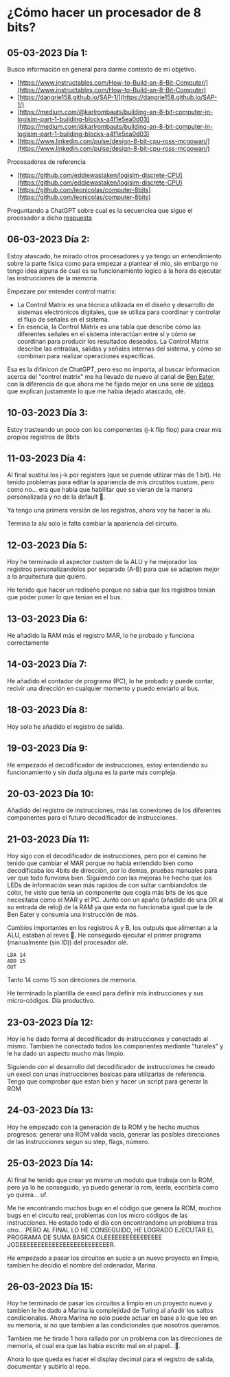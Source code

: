 # ¿Cómo hacer un procesador de 8 bits?

## 05-03-2023 Día 1:

Busco información en general para darme contexto de mi objetivo.

* [https://www.instructables.com/How-to-Build-an-8-Bit-Computer/](https://www.instructables.com/How-to-Build-an-8-Bit-Computer)
* [https://dangrie158.github.io/SAP-1/](https://dangrie158.github.io/SAP-1/)
* [https://medium.com/@karlrombauts/building-an-8-bit-computer-in-logisim-part-1-building-blocks-a4f1e5ea0d03](https://medium.com/@karlrombauts/building-an-8-bit-computer-in-logisim-part-1-building-blocks-a4f1e5ea0d03)
* [https://www.linkedin.com/pulse/design-8-bit-cpu-ross-mcgowan/](https://www.linkedin.com/pulse/design-8-bit-cpu-ross-mcgowan/)

Procesadores de referencia

* [https://github.com/eddiewastaken/logisim-discrete-CPU](https://github.com/eddiewastaken/logisim-discrete-CPU)
* [https://github.com/leonicolas/computer-8bits](https://github.com/leonicolas/computer-8bits)

Preguntando a ChatGPT sobre cual es la secuenciea que sigue el procesador a dicho [respuesta](examples/cycle.md)

## 06-03-2023 Día 2:

Estoy atascado, he mirado otros procesadores y ya tengo un entendimiento sobre la parte fisica como para empezar a plantear el mio, sin embargo no tengo idea alguna de cual es su funcíonamiento logico a la hora de ejecutar las instrucciones de la memoria.

Empezare por entender control matrix:

* La Control Matrix es una técnica utilizada en el diseño y desarrollo de sistemas electrónicos digitales, que se utiliza para coordinar y controlar el flujo de señales en el sistema.
* En esencia, la Control Matrix es una tabla que describe cómo las diferentes señales en el sistema interactúan entre sí y cómo se coordinan para producir los resultados deseados. La Control Matrix describe las entradas, salidas y señales internas del sistema, y cómo se combinan para realizar operaciones específicas.

Esa es la difinicon de ChatGPT, pero eso no importa, al buscar informacion acerca del "control matrix" me ha llevado de nuevo al canal de [Ben Eater](https://www.youtube.com/@BenEater), con la diferencia de que ahora me he fijado mejor en una serie de [videos](https://www.youtube.com/watch?v=dXdoim96v5A&list=PLowKtXNTBypGqImE405J2565dvjafglHU&index=37) que explican justamente lo que me habia dejado atascado, olé.

## 10-03-2023 Día 3:

Estoy trasteando un poco con los componentes (j-k flip flop) para crear mis propios registros de 8bits

## 11-03-2023 Día 4:

Al final sustitui los j-k por registers (que se puende utilizar más de 1 bit). He tenido problemas para editar la apariencia de mis circutitos custom, pero como no... era que habia que habilitar que se vieran de la manera personalizada y no de la default 🥴.

Ya tengo una primera versión de los registros, ahora voy ha hacer la alu.

Termina la alu solo le falta cambiar la apariencia del circuito.

## 12-03-2023 Día 5:

Hoy he terminado el aspector custom de la ALU y he mejorador los registros personalizandolos por separado (A-B) para que se adapten mejor a la arquitectura que quiero.

He tenido que hacer un rediseño porque no sabia que los registros tenian que poder poner lo que tenian en el bus.

## 13-03-2023 Dia 6:

He añadido la RAM más el registro MAR, lo he probado y funciona correctamente

## 14-03-2023 Día 7:

He añadido el contador de programa (PC), lo he probado y puede contar, recivir una dirección en cualquier momento y puedo enviarlo al bus.

## 18-03-2023 Día 8:

Hoy solo he añadido el registro de salida.

## 19-03-2023 Día 9:

He empezado el decodificador de instrucciones, estoy entendiendo su funcionamiento y sin duda alguna es la parte más compleja.

## 20-03-2023 Día 10:

Añadido del registro de instrucciones, más las conexiones de los diferentes componentes para el futuro decodificador de instrucciones.

## 21-03-2023 Día 11:

Hoy sigo con el decodificador de instrucciones, pero por el camino he tenido que cambiar el MAR porque no habia entendido bien como decodificaba los 4bits de dirección, por lo demas, pruebas manuales para ver que todo funviona bien. Siguiendo con las mejoras he hecho que los LEDs de información sean más rapidos de con sultar cambiandolos de color, he visto que tenia un componente que cogia más bits de los que necesitaba como el MAR y el PC. Junto con un apaño (añadido de una OR al su entrada de reloj) de la RAM ya que esta no funcionaba igual que la de Ben Eater y consumia una instrucción de más.

Cambios importantes en los registros A y B, los outputs que alimentan a la ALU, estaban al reves 🤬.
He conseguido ejecutar el primer programa (manualmente (sin ID)) del procesador olé.

```
LDA 14
ADD 15
OUT
```

Tanto 14 como 15 son direciones de memoria.

He terminado la plantilla de execl para definir mis instrucciones y sus micro-códigos. Día productivo.

## 23-03-2023 Día 12:

Hoy le he dado forma al decodificador de instrucciones y conectado al mismo. Tambien he conectado todos los componentes mediante "tuneles" y le ha dado un aspecto mucho más limpio.

Siguiendo con el desarrollo del decodificador de instrucciones he creado un execl con unas instrucciones basicas para utilizarlas de referencia. Tengo que comprobar que estan bien y hacer un script para generar la ROM

## 24-03-2023 Día 13:

Hoy he empezado con la generación de la ROM y he hecho muchos progresos: generar una ROM valida vacia, generar las posibles direcciones de las instrucciones segun su step, flags, número.

## 25-03-2023 Día 14:

Al final he tenido que crear yo mismo un modulo que trabaja con la ROM, pero ya lo he conseguido, ya puedo generar la rom, leerla, escribirla como yo quiera... uf.

Me he encontrando muchos bugs en el código que genera la ROM, muchos bugs en el circuito real, problemas con los micro códigos de las instrucciones. He estado todo el día con encontrandome un problema tras otro... PERO AL FINAL LO HE CONSEGUIDO, HE LOGRADO EJECUTAR EL PROGRAMA DE SUMA BASICA   OLEEEEEEEEEEEEEEEE JODEEEEEEEEEEEEEEEEEEEEEEEEER.

He empezado a pasar los circuitos en sucio a un nuevo proyecto en limpio, tambien he decidio el nombre del ordenador, Marina.

## 26-03-2023 Día 15:

Hoy he terminado de pasar los circuitos a limpio en un proyecto nuevo y tambien le he dado a Marina la complejidad de Turing al añadir los saltos condicionales. Ahora Marina no solo puede actuar en base a lo que lee en su memoria, si no que tambien a las condicionales que nosotros queramos.

Tambien me he tirado 1 hora rallado por un problema con las direcciones de memoria, el cual era que las habia escrito mal en el papel...🙂.

Ahora lo que queda es hacer el display decimal para el registro de salida, documentar y subirlo al repo.
